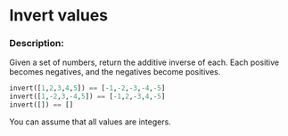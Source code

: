 # Invert values

### Description:
Given a set of numbers, return the additive inverse of each. Each positive becomes negatives, and the negatives become positives.
```python
invert([1,2,3,4,5]) == [-1,-2,-3,-4,-5]
invert([1,-2,3,-4,5]) == [-1,2,-3,4,-5]
invert([]) == []
```
You can assume that all values are integers.